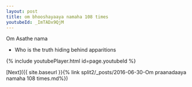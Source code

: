 ```yaml
---
layout: post
title: om bhooshayaaya namaha 108 times
youtubeId: _ImTADx9QjM
---
```

 
 
Om Asathe nama 
 
 -  Who is the truth hiding behind apparitions 
 
  
 
  
 
 
 
 
 
 


{% include youtubePlayer.html id=page.youtubeId %}
 
[Next]({{ site.baseurl }}{% link  split2/_posts/2016-06-30-Om praanadaaya namaha 108 times.md%})
 
